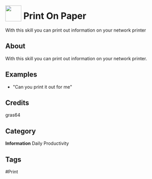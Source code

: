 # <img src="https://raw.githack.com/FortAwesome/Font-Awesome/master/svgs/solid/print.svg" card_color="#222222" width="50" height="50" style="vertical-align:bottom"/> Print On Paper
With this skill you can print out information on your network printer

## About
With this skill you can print out information on your network printer.

## Examples
* "Can you print it out for me"

## Credits
gras64

## Category
**Information**
Daily
Productivity

## Tags
#Print

